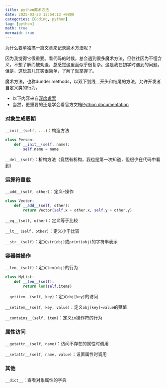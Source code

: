 ```yaml
---
title: python魔术方法
date: 2025-03-23 12:54:13 +0800
categories: [Coding, python]
tag: [python]
math: true
mermaid: true
---
```



为什么要单独搞一篇文章来记录魔术方法呢？

因为我觉得它很重要。看代码的时候，总会遇到很多魔术方法，但往往因为不懂含义，不想了解而被劝退，总感觉这里面似乎很复杂。这是我在初学时遇到的问题。但是，这玩意儿其实很简单，了解了就掌握了。


魔术方法，也称dunder methods，以双下划线`__`开头和结尾的方法，允许开发者自定义类的行为。

- 以下内容来自[深度求索](https://chat.deepseek.com/)
- 当然，更重要的还是学会看官方文档[Python documentation](https://docs.python.org/3/reference/datamodel.html)

### 对象生成周期

`__init__(self, ...)`：构造方法

```python
class Person:
    def __init__(self, name):
        self.name = name
```

`__del__(self)`：析构方法（竟然有析构，我也是第一次知道，但很少在代码中看到）

### 运算符重载

`__add__(self, other)`：定义`+`操作

```python
class Vector:
    def __add__(self, other):
        return Vector(self.x + other.x, self.y + other.y)
```

`__eq__(self, other)`：定义等于比较

`__lt__（self, other)`：定义小于比较

`__str__(self)`：定义`str(obj)`或`print(obj)`的字符串表示


### 容器类操作

`__len__(self)`：定义`len(obj)`的行为

```python
class MyList:
    def __len__(self):
        return len(self.items)
```

`__getitem__(self, key)`：定义`obj[key]`的访问

`__setitem__(self, key, value)`：定义`obj[key]=value`的赋值

`__contains__(self, item)`：定义`in`操作符的行为


### 属性访问

`__getattr__(self, name)`：访问不存在的属性时调用

`__setattr__(self, name, value)`：设置属性时调用


### 其他

`__dict__`：查看对象属性的字典